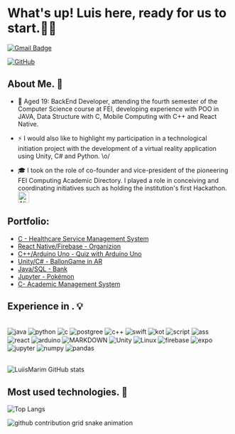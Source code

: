 # What's up! Luis here, ready for us to start.👋🏻
  
[![Gmail Badge](https://img.shields.io/badge/-luisaugustomarim@gmail.com-006bed?style=flat-square&logo=Gmail&logoColor=white&link=mailto:luisaugustomarim@gmail.com)](mailto:luisaugustomarim@gmail.com)

[![GitHub](https://img.shields.io/github/followers/iuricode?label=follow&style=social)](https://github.com/LuiisMarim)
## About Me. 📌

  - 💬 Aged 19: BackEnd Developer, attending the fourth semester of the Computer Science course at FEI, developing experience with POO in JAVA,
Data Structure with C, Mobile Computing with C++ and React Native.

  - ⚡ I would also like to highlight my participation in a technological initiation project with the development of a virtual reality application using Unity, C# and Python. \o/

  - 🎓 I took on the role of co-founder and vice-president of the pioneering FEI Computing Academic Directory. I played a role in conceiving and coordinating initiatives
such as holding the institution's first Hackathon. <img src="https://raw.githubusercontent.com/Tarikul-Islam-Anik/Animated-Fluent-Emojis/master/Emojis/Smilies/Alien%20Monster.png" alt="Alien Monster" width="25" height="25" />

  ## Portfolio:
 - [C - Healthcare Service Management System](https://github.com/LuiisMarim/Sistema-GSS)
 - [React Native/Firebase - Organizion](https://github.com/LuiisMarim/Organizion)
 - [C++/Arduino Uno - Quiz with Arduíno Uno ](https://github.com/LuiisMarim/Quiz-Arduino)
 - [Unity/C# - BallonGame in AR](https://github.com/LuiisMarim/BallonGame)
 - [Java/SQL - Bank ](https://github.com/LuiisMarim/ProjetoLionBank_POO)
 - [Jupyter - Pokémon](https://github.com/LuiisMarim/AnaliseDeDadosPokemon)
 - [C- Academic Management System](https://github.com/LuiisMarim/ProjetoNotas_C)

## Experience in . 💡
<div style="display: inline-block"><br/>
  <img align="center" alt="java" src="https://img.shields.io/badge/Java-ED8B00?style=for-the-badge&logo=openjdk&logoColor=white"/>
  <img align="center" alt="python" src="https://img.shields.io/badge/Python-3776AB?style=for-the-badge&logo=python&logoColor=white"/>
  <img align="center" alt="c" src=	"https://img.shields.io/badge/C-00599C?style=for-the-badge&logo=c&logoColor=white"/>
  <img align="center" alt="postgree" src=	"https://img.shields.io/badge/PostgreSQL-316192?style=for-the-badge&logo=postgresql&logoColor=white"/>
  <img align="center" alt="c++" src=	"https://img.shields.io/badge/C%2B%2B-00599C?style=for-the-badge&logo=c%2B%2B&logoColor=white"/>
  <img align="center" alt="swift" src=	"https://img.shields.io/badge/Swift-F05138.svg?style=for-the-badge&logo=Swift&logoColor=white"/>
  <img align="center" alt="kot" src=	"https://img.shields.io/badge/Kotlin-7F52FF.svg?style=for-the-badge&logo=Kotlin&logoColor=white"/>
  <img align="center" alt="script" src=	"https://img.shields.io/badge/JavaScript-F7DF1E?style=for-the-badge&logo=javascript&logoColor=black"/>
  <img align="center" alt="ass" src=	"https://img.shields.io/badge/assembly%20script-%23000000.svg?style=for-the-badge&logo=assemblyscript&logoColor=white"/>
  <img align="center" alt="react" src=	"https://img.shields.io/badge/React_Native-20232A?style=for-the-badge&logo=react&logoColor=61DAFB"/>
  <img align="center" alt="arduino" src=	"https://img.shields.io/badge/Arduino-00979D?style=for-the-badge&logo=Arduino&logoColor=white"/>
  <img align="center" alt="MARKDOWN" src=	"https://img.shields.io/badge/Markdown-000000?style=for-the-badge&logo=markdown&logoColor=white"/>
  <img align="center" alt="Unity" src=	"https://img.shields.io/badge/Unity-100000?style=for-the-badge&logo=unity&logoColor=white"/>
  <img align="center" alt="Linux" src=	"https://img.shields.io/badge/Linux-FCC624?style=for-the-badge&logo=linux&logoColor=black"/>
  <img align="center" alt="firebase" src=	"https://img.shields.io/badge/firebase-a08021?style=for-the-badge&logo=firebase&logoColor=ffcd34"/>
  <img align="center" alt="expo" src=	"https://img.shields.io/badge/expo-1C1E24?style=for-the-badge&logo=expo&logoColor=#D04A37"/>
  <img align="center" alt="jupyter" src=	"https://img.shields.io/badge/Jupyter-F37626.svg?style=for-the-badge&logo=Jupyter&logoColor=white7"/>
  <img align="center" alt="numpy" src=	"https://img.shields.io/badge/NumPy-013243.svg?style=for-the-badge&logo=NumPy&logoColor=white"/>
  <img align="center" alt="pandas" src=	"https://img.shields.io/badge/pandas-150458.svg?style=for-the-badge&logo=pandas&logoColor=white"/>

 
  
  
</div>
</br>
</br>

![LuiisMarim GitHub stats](https://github-readme-stats.vercel.app/api?username=LuiisMarim&show_icons=true&theme=transparent)



## Most used technologies. 🤖
![Top Langs](https://github-readme-stats.vercel.app/api/top-langs/?username=LuiisMarim&layout=compact&icons=true&theme=transparent)


<picture>
  <source media="(prefers-color-scheme: dark)" srcset="https://raw.githubusercontent.com/Anz0mer/Anz0mer/output/github-contribution-grid-snake-dark.svg">
  <source media="(prefers-color-scheme: light)" srcset="https://raw.githubusercontent.com/Anz0mer/Anz0mer/output/github-contribution-grid-snake.svg">
  <img alt="github contribution grid snake animation" src="https://raw.githubusercontent.com/LuiisMarim/LuiisMarim/output/github-contribution-grid-snake.svg">
</picture>



 

